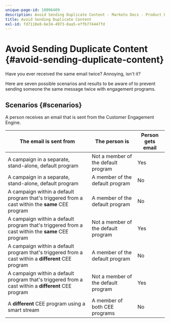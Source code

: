 ```yaml
---
unique-page-id: 10096409
description: Avoid Sending Duplicate Content - Marketo Docs - Product Documentation
title: Avoid Sending Duplicate Content
exl-id: fd7118e8-6e34-4973-8aa5-effb774447fd
---
```

# Avoid Sending Duplicate Content {#avoid-sending-duplicate-content}

Have you ever received the same email twice? Annoying, isn't it?

Here are seven possible scenarios and results to be aware of to prevent sending someone the same message twice with engagement programs.

## Scenarios {#scenarios}

A person receives an email that is sent from the Customer Engagement Engine.

| The email is sent from |The person is |Person gets email |
|---|---|---|
| A campaign in a separate, stand-alone, default program  |Not a member of the default program |Yes |
| A campaign in a separate, stand-alone, default program |A member of the default program |No |
| A campaign within a default program that's triggered from a cast within the **same** CEE program |A member of the default program |No |
| A campaign within a default program that's triggered from a cast within the **same** CEE program |Not a member of the default program |Yes |
| A campaign within a default program that's triggered from a cast within a **different** CEE program |A member of the default program |No |
| A campaign within a default program that's triggered from a cast within a **different** CEE program |Not a member of the default program |Yes |
| A **different** CEE program using a smart stream |A member of both CEE programs |No |
